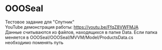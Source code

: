 # OOOSeal
Тестовое задание для "Спутник"<br>
YouTube демонстрация работы: https://youtu.be/FfqZ8VWFMJA<br>
Данные считываются из файлов, находящихся в папке Data. Если папка меняется в OOOSeal/OOOSeal/MVVM/Model/ProductsData.cs необходимо поменять путь

